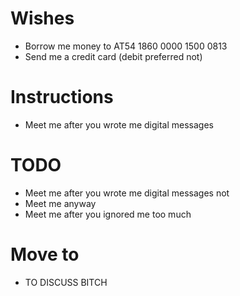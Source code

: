 # Wishes
- Borrow me money to AT54 1860 0000 1500 0813
- Send me a credit card (debit preferred not)

# Instructions
- Meet me after you wrote me digital messages

# TODO
- Meet me after you wrote me digital messages not
- Meet me anyway
- Meet me after you ignored me too much

# Move to
- TO DISCUSS BITCH
